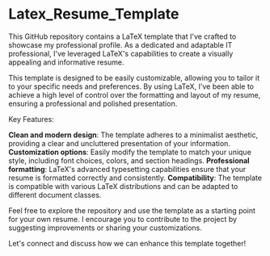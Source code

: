 # Latex_Resume_Template

This GitHub repository contains a LaTeX template that I've crafted to showcase my professional profile. As a dedicated and adaptable IT professional, I've leveraged LaTeX's capabilities to create a visually appealing and informative resume.

This template is designed to be easily customizable, allowing you to tailor it to your specific needs and preferences. By using LaTeX, I've been able to achieve a high level of control over the formatting and layout of my resume, ensuring a professional and polished presentation.

Key Features:

**Clean and modern design**: The template adheres to a minimalist aesthetic, providing a clear and uncluttered presentation of your information.
**Customization options**: Easily modify the template to match your unique style, including font choices, colors, and section headings.
**Professional formatting**: LaTeX's advanced typesetting capabilities ensure that your resume is formatted correctly and consistently.
**Compatibility**: The template is compatible with various LaTeX distributions and can be adapted to different document classes.

Feel free to explore the repository and use the template as a starting point for your own resume. I encourage you to contribute to the project by suggesting improvements or sharing your customizations.

Let's connect and discuss how we can enhance this template together!
